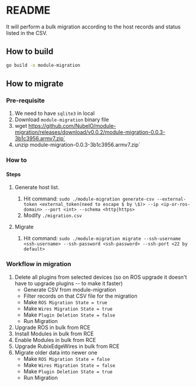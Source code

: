 # README

It will perform a bulk migration according to the host records and status listed in the CSV.

## How to build

```bash
go build -o module-migration
```

## How to migrate

### Pre-requisite

1. We need to have `sqlite3` in local
2. Download `module-migration` binary file
3. wget https://github.com/NubeIO/module-migration/releases/download/v0.0.2/module-migration-0.0.3-3b1c3956.armv7.zip`
4. unzip module-migration-0.0.3-3b1c3956.armv7.zip`

### How to

#### Steps

1. Generate host list.
    1. Hit command: `sudo ./module-migration generate-csv --external-token <external_token(need to escape $ by \$)> --ip <ip-or-ros-domain> --port <int> --schema <http|https>`
    2. Modify `./migration.csv`

2. Migrate
    1. Hit command: `sudo ./module-migration migrate --ssh-username <ssh-username> --ssh-password <ssh-password> --ssh-port <22 by default>`

### Workflow in migration

1. Delete all plugins from selected devices (so on ROS upgrade it doesn't have to upgrade plugins -- to make it faster)
    - Generate CSV from module-migration
    - Filter records on that CSV file for the migration
    - Make `ROS Migration State = true`
    - Make `Wires Migration State = true`
    - Make `Plugin Deletion State = false`
    - Run Migration
2. Upgrade ROS in bulk from RCE
3. Install Modules in bulk from RCE
4. Enable Modules in bulk from RCE
5. Upgrade RubixEdgeWires in bulk from RCE
6. Migrate older data into newer one
    - Make `ROS Migration State = false`
    - Make `Wires Migration State = false`
    - Make `Plugin Deletion State = true`
    - Run Migration
